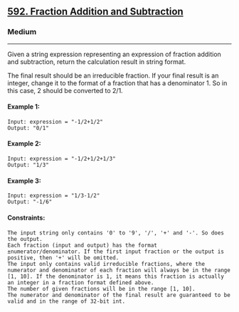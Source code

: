 [592. Fraction Addition and Subtraction](https://leetcode.com/problems/fraction-addition-and-subtraction/?envType=daily-question&envId=2024-08-23)
---------------------------------------------------------------------------------------------------------------------------------------------

### Medium
---------------------------------------------------------------------------------------------------------------------------------------------

Given a string expression representing an expression of fraction addition and subtraction, return the calculation result in string format.

The final result should be an irreducible fraction. If your final result is an integer, change it to the format of a fraction that has a denominator 1. So in this case, 2 should be converted to 2/1.

#### Example 1:
```
Input: expression = "-1/2+1/2"
Output: "0/1"
```
#### Example 2:
```
Input: expression = "-1/2+1/2+1/3"
Output: "1/3"
```
#### Example 3:
```
Input: expression = "1/3-1/2"
Output: "-1/6"
```
#### Constraints:
```
The input string only contains '0' to '9', '/', '+' and '-'. So does the output.
Each fraction (input and output) has the format ±numerator/denominator. If the first input fraction or the output is positive, then '+' will be omitted.
The input only contains valid irreducible fractions, where the numerator and denominator of each fraction will always be in the range [1, 10]. If the denominator is 1, it means this fraction is actually an integer in a fraction format defined above.
The number of given fractions will be in the range [1, 10].
The numerator and denominator of the final result are guaranteed to be valid and in the range of 32-bit int.
```
